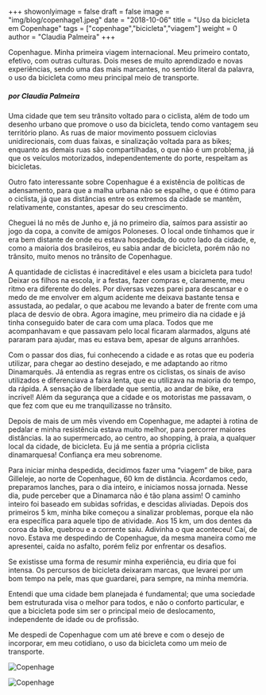 +++
showonlyimage = false
draft = false
image = "img/blog/copenhage1.jpeg"
date = "2018-10-06"
title = "Uso da bicicleta em Copenhage"
tags = ["copenhage","bicicleta","viagem"]
weight = 0
author = "Claudia Palmeira"
+++

Copenhague. Minha primeira viagem internacional. Meu primeiro contato, efetivo, com outras culturas. Dois meses de muito aprendizado e novas experiências, sendo uma das mais marcantes, no sentido literal da palavra, o uso da bicicleta como meu principal meio de transporte.
<!--more-->

##### por Claudia Palmeira</H6>

Uma cidade que tem seu trânsito voltado para o ciclista, além de todo um desenho urbano que promove o uso da bicicleta, tendo como vantagem seu território plano. As ruas de maior movimento possuem ciclovias unidirecionais, com duas faixas, e sinalização voltada para as bikes; enquanto as demais ruas são compartilhadas, o que não é um problema, já que os veículos motorizados, independentemente do porte, respeitam as bicicletas.

Outro fato interessante sobre Copenhague é a existência de políticas de adensamento, para que a malha urbana não se espalhe, o que é ótimo para o ciclista, já que as distâncias entre os extremos da cidade se mantêm, relativamente, constantes, apesar do seu crescimento.

Cheguei lá no mês de Junho e, já no primeiro dia, saímos para assistir ao jogo da copa, a convite de amigos Poloneses. O local onde tínhamos que ir era bem distante de onde eu estava hospedada, do outro lado da cidade, e, como a maioria dos brasileiros, eu sabia andar de bicicleta, porém não no trânsito, muito menos no trânsito de Copenhague.

A quantidade de ciclistas é inacreditável e eles usam a bicicleta para tudo! Deixar os filhos na escola, ir a festas, fazer compras e, claramente, meu ritmo era diferente do deles. Por diversas vezes parei para descansar e o medo de me envolver em algum acidente me deixava bastante tensa e assustada, ao pedalar, o que acabou me levando a bater de frente com uma placa de desvio de obra. Agora imagine, meu primeiro dia na cidade e já tinha conseguido bater de cara com uma placa. Todos que me acompanhavam e que passavam pelo local ficaram alarmados, alguns até pararam para ajudar, mas eu estava bem, apesar de alguns arranhões.

Com o passar dos dias, fui conhecendo a cidade e as rotas que eu poderia utilizar, para chegar ao destino desejado, e me adaptando ao ritmo Dinamarquês. Já entendia as regras entre os ciclistas, os sinais de aviso utilizados e diferenciava a faixa lenta, que eu utilizava na maioria do tempo, da rápida. A sensação de liberdade que sentia, ao andar de bike, era incrível! Além da segurança que a cidade e os motoristas me passavam, o que fez com que eu me tranquilizasse no trânsito.

Depois de mais de um mês vivendo em Copenhague, me adaptei à rotina de pedalar e minha resistência estava muito melhor, para percorrer maiores distâncias. Ia ao supermercado, ao centro, ao shopping, à praia, a qualquer local da cidade, de bicicleta. Eu já me sentia a própria ciclista dinamarquesa! Confiança era meu sobrenome.

Para iniciar minha despedida, decidimos fazer uma “viagem” de bike, para Gilleleje, ao norte de Copenhague, 60 km de distância. Acordamos cedo, preparamos lanches, para o dia inteiro, e iniciamos nossa jornada. Nesse dia, pude perceber que a Dinamarca não é tão plana assim! O caminho inteiro foi baseado em subidas sofridas, e descidas aliviadas. Depois dos primeiros 5 km, minha bike começou a sinalizar problemas, porque ela não era específica para aquele tipo de atividade. Aos 15 km, um dos dentes da coroa da bike, quebrou e a corrente saiu. Adivinha o que aconteceu! Caí, de novo. Estava me despedindo de Copenhague, da mesma maneira como me apresentei, caída no asfalto, porém feliz por enfrentar os desafios.

Se existisse uma forma de resumir minha experiência, eu diria que foi intensa. Os percursos de bicicleta deixaram marcas, que levarei por um bom tempo na pele, mas que guardarei, para sempre, na minha memória.

Entendi que uma cidade bem planejada é fundamental; que uma sociedade bem estruturada visa o melhor para todos, e não o conforto particular, e que a bicicleta pode sim ser o principal meio de deslocamento, independente de idade ou de profissão.

Me despedi de Copenhague com um até breve e com o desejo de incorporar, em meu cotidiano, o uso da bicicleta como um meio de transporte.

![Copenhage](/img/blog/copenhage2.jpeg)

![Copenhage](/img/blog/copenhage3.jpeg)
